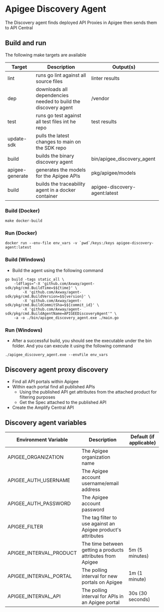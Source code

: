 # Apigee Discovery Agent

The Discovery agent finds deployed API Proxies in Apigee then sends them to API Central

## Build and run

The following make targets are available

| Target          | Description                                                    | Output(s)                     |
|-----------------|----------------------------------------------------------------|-------------------------------|
| lint            | runs go lint against all source files                          | linter results                |
| dep             | downloads all dependencies needed to build the discovery agent | /vendor                       |
| test            | runs go test against all test files int he repo                | test results                  |
| update-sdk      | pulls the latest changes to main on the SDK repo               |                               |
| build           | builds the binary discovery agent                              | bin/apigee_discovery_agent    |
| apigee-generate | generates the models for the Apigee APIs                       | pkg/apigee/models             |
| build           | builds the traceability agent in a docker container            | apigee-discovery-agent:latest |

### Build (Docker)

```
make docker-build
```

### Run (Docker)

```
docker run --env-file env_vars -v `pwd`/keys:/keys apigee-discovery-agent:latest
```

### Build (Windows)

* Build the agent using the following command

```shell
go build -tags static_all \
    -ldflags="-X 'github.com/Axway/agent-sdk/pkg/cmd.BuildTime=$${time}' \
        -X 'github.com/Axway/agent-sdk/pkg/cmd.BuildVersion=$${version}' \
        -X 'github.com/Axway/agent-sdk/pkg/cmd.BuildCommitSha=$${commit_id}' \
        -X 'github.com/Axway/agent-sdk/pkg/cmd.BuildAgentName=APIGEEDiscoveryAgent'" \
    -a -o ./bin/apigee_discovery_agent.exe ./main.go
```

### Run (Windows)

* After a successful build, you should see the executable under the bin folder.   And you can execute it using the following command

```shell
./apigee_discovery_agent.exe --envFile env_vars
```

## Discovery agent proxy discovery

* Find all API portals within Apigee
* Within each portal find all published APIs
  * Using the published API get attributes from the attached product for filtering purposes
  * Get the Spec attached to the published API
* Create the Amplify Central API

## Discovery agent variables

| Environment Variable    | Description                                                  | Default (if applicable) |
|-------------------------|--------------------------------------------------------------|-------------------------|
| APIGEE_ORGANIZATION     | The Apigee organization name                                 |                         |
| APIGEE_AUTH_USERNAME    | The Apigee account username/email address                    |                         |
| APIGEE_AUTH_PASSWORD    | The Apigee account password                                  |                         |
| APIGEE_FILTER           | The tag filter to use against an Apigee product's attributes |                         |
| APIGEE_INTERVAL_PRODUCT | The time between getting a products attributes from Apigee   | 5m (5 minutes)          |
| APIGEE_INTERVAL_PORTAL  | The polling interval for new portals on Apigee               | 1m (1 minute)           |
| APIGEE_INTERVAL_API     | The polling interval for APIs in an Apigee portal            | 30s (30 seconds)        |
